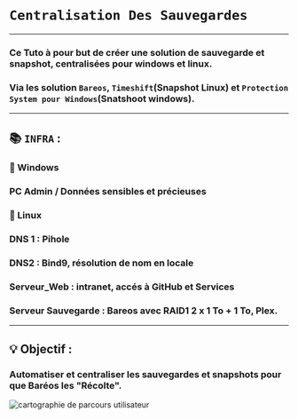 # `Centralisation Des Sauvegardes`

---

### Ce Tuto à pour but de créer une solution de sauvegarde et snapshot, centralisées pour windows et linux.
### Via les solution `Bareos`, `Timeshift`(Snapshot Linux) et `Protection System pour Windows`(Snatshoot windows).


---

## :books: `INFRA` : 

### :wolf: Windows
### PC Admin / Données sensibles et précieuses


### :penguin: Linux
### DNS 1 : Pihole 
### DNS2 : Bind9, résolution de nom en locale
### Serveur_Web : intranet, accés à GitHub et Services
### Serveur Sauvegarde : Bareos avec RAID1 2 x 1 To + 1 To, Plex.

---

## :bulb: Objectif :

### Automatiser et centraliser les sauvegardes et snapshots pour que Baréos les "Récolte".

![cartographie de parcours utilisateur](https://github.com/user-attachments/assets/e0dcc348-a6d6-4daa-b817-55fb316e9ce1)






